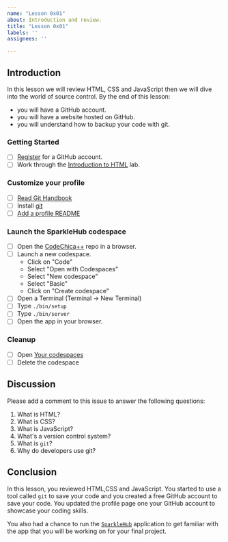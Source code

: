 ```yaml
---
name: "Lesson 0x01"
about: Introduction and review.
title: "Lesson 0x01"
labels: ''
assignees: ''

---
```


## Introduction

In this lesson we will review HTML, CSS and JavaScript then we will dive into the world of source control.
By the end of this lesson:

* you will have a GitHub account.
* you will have a website hosted on GitHub.
* you will understand how to backup your code with git.

### Getting Started

* [ ] [Register](https://github.com/signup) for a GitHub account.
* [ ] Work through the [Introduction to HTML](https://lab.github.com/githubtraining/introduction-to-html) lab.

### Customize your profile

* [ ] [Read Git Handbook](https://guides.github.com/introduction/git-handbook/)
* [ ] Install [git](https://git-scm.com/downloads)
* [ ] [Add a profile README](https://docs.github.com/en/github/setting-up-and-managing-your-github-profile/customizing-your-profile/managing-your-profile-readme#adding-a-profile-readme)

### Launch the SparkleHub codespace

* [ ] Open the [CodeChica++](https://github.com/codechica/plus-plus) repo in a browser.
* [ ] Launch a new codespace.
  * Click on "Code"
  * Select "Open with Codespaces"
  * Select "New codespace"
  * Select "Basic"
  * Click on "Create codespace"
* [ ] Open a Terminal (Terminal -> New Terminal)
* [ ] Type `./bin/setup`
* [ ] Type `./bin/server`
* [ ] Open the app in your browser.

### Cleanup

* [ ] Open [Your codespaces](https://github.com/codespaces)
* [ ] Delete the codespace

## Discussion

Please add a comment to this issue to answer the following questions:

1. What is HTML?
1. What is CSS?
1. What is JavaScript?
1. What's a version control system?
1. What is `git`?
1. Why do developers use git?

## Conclusion

In this lesson, you reviewed HTML,CSS and JavaScript. You started to use a tool
called `git` to save your code and you created a free GitHub account to save
your code. You updated the profile page one your GitHub account to showcase
your coding skills.

You also had a chance to run the [`SparkleHub`](https://github.com/CodeChica/plus-plus)
application to get familiar with the app that you will be working on for your final project.
